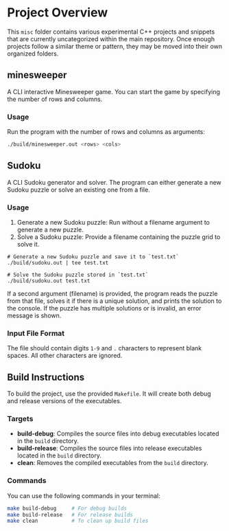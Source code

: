 # Project Overview

This `misc` folder contains various experimental C++ projects and snippets that are currently uncategorized within the main repository. Once enough projects follow a similar theme or pattern, they may be moved into their own organized folders.

## minesweeper

A CLI interactive Minesweeper game. You can start the game by specifying the number of rows and columns.

### Usage

Run the program with the number of rows and columns as arguments:

```bash
./build/minesweeper.out <rows> <cols>
```

## Sudoku

A CLI Sudoku generator and solver. The program can either generate a new Sudoku puzzle or solve an existing one from a file.

### Usage

1. Generate a new Sudoku puzzle: Run without a filename argument to generate a new puzzle.
2. Solve a Sudoku puzzle: Provide a filename containing the puzzle grid to solve it.

```
# Generate a new Sudoku puzzle and save it to `test.txt`
./build/sudoku.out | tee test.txt

# Solve the Sudoku puzzle stored in `test.txt`
./build/sudoku.out test.txt
```

If a second argument (filename) is provided, the program reads the puzzle from that file, solves it if there is a unique solution, and prints the solution to the console. If the puzzle has multiple solutions or is invalid, an error message is shown.

### Input File Format

The file should contain digits `1-9` and `.` characters to represent blank spaces. All other characters are ignored.

## Build Instructions

To build the project, use the provided `Makefile`. It will create both debug and release versions of the executables.

### Targets

- **build-debug**: Compiles the source files into debug executables located in the `build` directory.
- **build-release**: Compiles the source files into release executables located in the `build` directory.
- **clean**: Removes the compiled executables from the `build` directory.

### Commands

You can use the following commands in your terminal:

```bash
make build-debug     # For debug builds
make build-release   # For release builds
make clean           # To clean up build files
```
